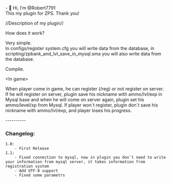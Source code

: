<p>- 👋 Hi, I&rsquo;m @Robert7791<br />This my plugin for ZPS. Thank you!</p>
<p>//Description of my plugin//</p>
<p>How does it work?</p>
<p>Very simple.<br />In configs/register system.cfg you will write data from the database, in scripting/zpbank_and_lvl_save_in_mysql.sma you will also write data from the database.</p>
<p>Compile.</p>
<p>&lt;In game&gt;</p>
<p>When player come in game, he can register (/reg) or not register on server. If he will register on server, plugin save his nickname with ammo/lvl/exp in Mysql base and when he will come on server again, plugin set his ammo/level/xp from Mysql. If player won`t register, plugin don`t save his nickname with ammo/lvl/exp, and player loses his progress.</p>
<p>----------</p>
<h3 dir="auto">Changelog:</h3>
<div class="snippet-clipboard-content position-relative overflow-auto">
<pre class="notranslate"><code class="notranslate">1.0:
    - First Release
1.1:
    - Fixed connection to mysql, now in plugin you don`t need to write your information from mysql server, it takes information from registration system <br />    - Add UTF-8 support<br />    - Fixed some parametrs
<br /></code></pre>
</div>


